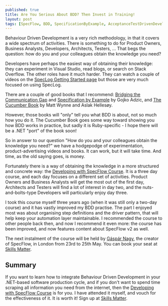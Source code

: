 ```yaml
---
published: true
title: Are You Serious About BDD? Then Invest in Training!
layout: post
tags: [SpecFlow, BDD, SpecificationByExample, AcceptanceTestDrivenDevelopment]
---
```

Behaviour Driven Development is a very rich methodology, in that it covers a wide spectrum of activities. There is something to do for Product Owners, Business Analysts, Developers, Architects, Testers, ... That begs the question: how do you and your colleagues obtain the knowledge you need?

<!--more-->

Developers have perhaps the easiest way of obtaining their knowledge: they can experiment in Visual Studio, read blogs, or search on Stack Overflow. The other roles have it much harder. They can watch a couple of videos on the [SpecLog Getting Started page](http://www.speclog.net/getting-started/) but those are very much focused on using SpecLog.

There are a couple of good books that I recommend: [Bridging the Communication Gap](https://books.gojko.net/bridging-the-communication-gap/) and [Specification by Example](https://books.gojko.net/specification-by-example/) by Gojko Adzic, and [The Cucumber Book](https://pragprog.com/book/hwcuc/the-cucumber-book) by Matt Wynne and Aslak Hellesøy.

However, those books will "only" tell you what BDD is about, not so much how you do it. The Cucumber Book goes some way toward showing you how BDD works in practice, but sadly it is Ruby-specific - I hope there will be a .NET "port" of the book soon!

So in answer to our question "How do you and your colleagues obtain the knowledge you need?" we have a hodgepodge of experimentation, product-advertising videos and books. It can work, but it will take time. And time, as the old saying goes, is money.

Fortunately there is a way of obtaining the knowledge in a more structured and concrete way: the [Developing with SpecFlow Course](http://www.specflow.org/developing-with-specflow-course-agenda/). It is a three day course, and each day focuses on a different set of activities. Product Owners and Business Analysts will get the most out of the first day, Architects and Testers will find a lot of interest in day two, and the nuts-and-bolts-type Developers will particularly enjoy day three.

I took this course myself three years ago (when it was still only a two-day course) and it has vastly improved my BDD practise. The part I enjoyed most was about organising step definitions and the driver pattern, that will help keep your automation layer maintainable. I recommended the course to other people back then, and now I recommend it even more: the course has been improved, and now features content about SpecFlow v2 as well.

The next instalment of the course will be held by [Gáspár Nagy](http://gasparnagy.com/), the creator of SpecFlow, in London from 23rd to 25th May. You can book your seat at [Skills Matter](https://skillsmatter.com/courses/539-gaspar-nagy-s-developing-with-specflow).

## Summary

If you want to learn how to integrate Behaviour Driven Development in your .NET-based software production cycle, and if you don't want to spend time scraping all information you need from the internet, then the [Developing with SpecFlow Course](http://www.specflow.org/developing-with-specflow-course-agenda/) is for you. I have attended it myself, and vouch for the effectiveness of it. It is worth it! Sign up at [Skills Matter](https://skillsmatter.com/courses/539-gaspar-nagy-s-developing-with-specflow).
